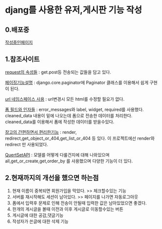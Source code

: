 # djang를 사용한 유저,게시판 기능 작성

## 0.배포중

[작성중인페이지](http://joday.pythonanywhere.com/)

## 1.참조사이트

[request의 속성들](https://runebook.dev/ko/docs/django/ref/request-response) :
get.post등 전송되는 값들을 담고 있다.

[페이징기능설명](https://wikidocs.net/71240) :
django.core.paginator에 Paginator 클래스를 이용해서 쉽게 구현이 된다.

[url 네임스페이스 사용](https://docs.djangoproject.com/ko/4.0/intro/tutorial03/#namespacing-url-names) :
url변경시 모든 html를 수정할 필요가 없다.

[폼 필드와 인자들](https://developer.mozilla.org/ko/docs/Learn/Server-side/Django/Forms) :
error_messages와 label, widget, required를 사용했다.
cleaned_data 내용이 밑에 나오는데 폼으로 전송한 데이터를 처리한다.
cleaned_data를 이용해서 폼에 작성한 데이터를 받을수있다.

[장고의 간편하면서 편리한기능](https://docs.djangoproject.com/en/4.0/topics/http/shortcuts/) :
render, redirect,get_object_or_404,get_list_or_404 등 있다. 이 프로젝트에선 render와 redirect 만 사용되었다.

[QuertSetAPI](https://docs.djangoproject.com/en/4.0/ref/models/querysets/) :
모델를 어떻게 다룰건지에 대해 나와있으며 all,get_or_create,get,order_by 를 사용했으며 다양한 기능이 더 있다.

## 2.현재까지의 개선을 했으면 하는점

1. 현재 이름이 중복되면 회원가입을 막았다. >> 체크할수있는 기능
2. 서버를 재시작해도 세션이 남아있다. >> 페이지를 나가면 자동로그아웃
3. 폼에서 입력후 문제로 인해 전송이 안될때 입력한 값은 남아있었으면 좋겠다.
4. 한개의 게시글을 볼때 이전과 이후 게시글로 이동할수있는 버튼
5. 게시글에 대한 공감,댓글기능
6. 작성자가 쓴글에 대한 삭제 기능
